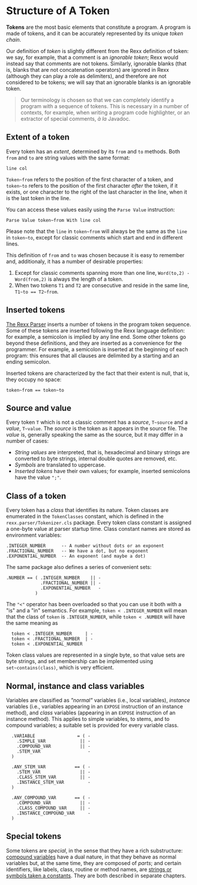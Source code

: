 # Structure of A Token

**Tokens** are the most basic elements that constitute a program. A program is made of tokens, and it can be accurately represented by its unique *token chain*.

Our definition of *token* is slightly different from the Rexx definition of token: we say, for example, that a comment is an *ignorable token*; Rexx would instead say that comments are not tokens. Similarly, ignorable blanks (that is, blanks that are not concatenation operators) are ignored in Rexx (although they can play a role as delimiters), and therefore are not considered to be tokens; we will say that an ignorable blanks is an ignorable token.

>Our terminology is chosen so that we can completely identify a program with a sequence of tokens. This is necessary in a number of contexts, for example, when writing a program code highlighter, or an extractor of special comments, *à la* Javadoc.

## Extent of a token

Every token has an *extent*, determined by its `from` and `to` methods. Both `from` and `to` are string values with the same format:

```rexx
line col
```

`Token~from` refers to the position of the first character of a token, and `token~to` refers to the position of the first character *after* the token, if it exists, or one character to the right of the last character in the line, when it is the last token in the line.

You can access these values easily using the `Parse Value` instruction:

```rexx
Parse Value token~from With line col
```

Please note that the `line` in `token~from` will always be the same as the `line` in `token~to`, except for classic comments which start and end in different lines.

This definition of `from` and `to` was chosen because it is easy to remember and, additionaly, it has a number of desirable properties:

1. Except for classic comments spanning more than one line, `Word(to,2) - Word(from,2)` is always the length of a token.
2. When two tokens `T1` and `T2` are consecutive and reside in the same line, `T1~to == T2~from`.

## Inserted tokens

[The Rexx Parser](TheRexxParser.md) inserts a number of tokens in the program token sequence. Some of these tokens are inserted following the Rexx language definition: for example, a semicolon is implied by any line end. Some other tokens go beyond these definitions, and they are inserted as a convenience for the programmer. For example, a semicolon is inserted at the beginning of each program: this ensures that all clauses are delimited by a starting and an ending semicolon.

Inserted tokens are characterized by the fact that their extent is null, that is, they occupy no space:

```rexx
token~from == token~to
```

## Source and value

Every token `T` which is not a classic comment has a *source*, `T~source` and a *value*, `T~value`. The *source* is the token as it appears in the source file. The *value* is, generally speaking the same as the source, but it may differ in a number of cases:

* *String values* are interpreted, that is, hexadecimal and binary strings are converted to byte strings, internal double quotes are removed, etc.
* *Symbols* are translated to uppercase.
* *Inserted tokens* have their own values; for example, inserted semicolons have the value `";"`.

## Class of a token

Every token has a *class* that identifies its nature. Token classes are enumerated in the `TokenClasses` constant, which is defined in the `rexx.parser/Tokenizer.cls` package. Every token class constant is assigned a one-byte value at parser startup time. Class constant names are stored as environment variables:

```rexx
.INTEGER_NUMBER      -- A number without dots or an exponent
.FRACTIONAL_NUMBER   -- We have a dot, but no exponent
.EXPONENTIAL_NUMBER  -- An exponent (and maybe a dot)
```

The same package also defines a series of convenient sets:

```rexx
.NUMBER == ( .INTEGER_NUMBER    || -
             .FRACTIONAL_NUMBER || -
             .EXPONENTIAL_NUMBER   -
           )
```

The `"<"` operator has been overloaded so that you can use it both with a "is" and a "in" semantics. For example, `token < .INTEGER_NUMBER` will mean that the class of `token` is `.INTEGER_NUMBER`, while `token < .NUMBER` will have the same meaning as

```rexx
  token < .INTEGER_NUMBER     | -
  token < .FRACTIONAL_NUMBER  | -
  token < .EXPONENTIAL_NUMBER
```

Token class values are represented in a single byte, so that value sets are byte strings, and set membership can be implemented using `set~contains(class)`, which is very efficient.


## Normal, instance and class variables

Variables are classified as *"normal"* variables (i.e., local variables), *instance* variables (i.e., variables appearing in an `EXPOSE` instruction of an instance method), and *class* variables (appearing in an `EXPOSE` instruction of an instance method). This applies to simple variables, to stems, and to compound variables; a suitable set is provided for every variable class.

```rexx
  .VARIABLE                = ( -
    .SIMPLE_VAR             || -
    .COMPOUND_VAR           || -
    .STEM_VAR                  -
  )

  .ANY_STEM_VAR           == ( -
    .STEM_VAR               || -
    .CLASS_STEM_VAR         || -
    .INSTANCE_STEM_VAR         -
  )

  .ANY_COMPOUND_VAR       == ( -
    .COMPOUND_VAR           || -
    .CLASS_COMPOUND_VAR     || -
    .INSTANCE_COMPOUND_VAR     -
  )
```

## Special tokens

Some tokens are *special*, in the sense that they have a rich substructure: [compound variables](CompoundVariables.md) have a dual nature, in that they behave as normal variables but, at the same time, they are composed of *parts*; and certain identifiers, like labels, class, routine or method names, are [strings or symbols taken a constants](StringOrSymbolTakenAsAConstant.md). They are both described in separate chapters.
